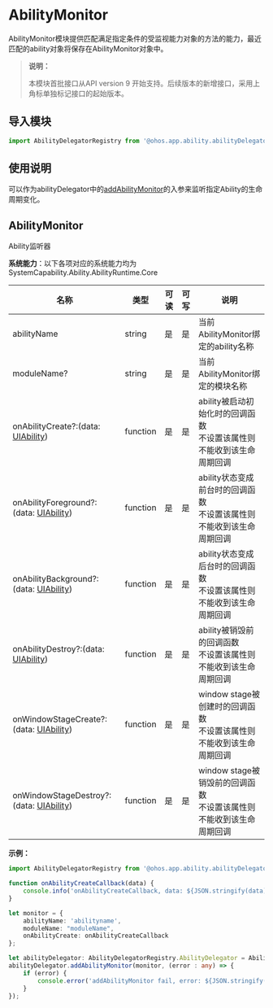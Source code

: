 # AbilityMonitor

AbilityMonitor模块提供匹配满足指定条件的受监视能力对象的方法的能力，最近匹配的ability对象将保存在AbilityMonitor对象中。

> **说明：**
> 
> 本模块首批接口从API version 9 开始支持。后续版本的新增接口，采用上角标单独标记接口的起始版本。  

## 导入模块

```ts
import AbilityDelegatorRegistry from '@ohos.app.ability.abilityDelegatorRegistry';
```

## 使用说明

可以作为abilityDelegator中的[addAbilityMonitor](js-apis-inner-application-abilityDelegator.md#addabilitymonitor9)的入参来监听指定Ability的生命周期变化。

## AbilityMonitor

Ability监听器

**系统能力**：以下各项对应的系统能力均为SystemCapability.Ability.AbilityRuntime.Core

| 名称                                                         | 类型     | 可读 | 可写 | 说明                                                         |
| ------------------------------------------------------------ | -------- | ---- | ---- | ------------------------------------------------------------ |
| abilityName                                                  | string   | 是   | 是   | 当前AbilityMonitor绑定的ability名称 |
| moduleName?                                                  | string   | 是   | 是   | 当前AbilityMonitor绑定的模块名称 |
| onAbilityCreate?:(data: [UIAbility](js-apis-app-ability-uiAbility.md)) | function | 是   | 是   | ability被启动初始化时的回调函数<br/>不设置该属性则不能收到该生命周期回调 |
| onAbilityForeground?:(data: [UIAbility](js-apis-app-ability-uiAbility.md)) | function | 是   | 是   | ability状态变成前台时的回调函数<br/>不设置该属性则不能收到该生命周期回调 |
| onAbilityBackground?:(data: [UIAbility](js-apis-app-ability-uiAbility.md)) | function | 是   | 是   | ability状态变成后台时的回调函数<br/>不设置该属性则不能收到该生命周期回调 |
| onAbilityDestroy?:(data: [UIAbility](js-apis-app-ability-uiAbility.md)) | function | 是   | 是   | ability被销毁前的回调函数<br/>不设置该属性则不能收到该生命周期回调<br/> |
| onWindowStageCreate?:(data: [UIAbility](js-apis-app-ability-uiAbility.md)) | function | 是   | 是   | window stage被创建时的回调函数<br/>不设置该属性则不能收到该生命周期回调<br/> |
| onWindowStageDestroy?:(data: [UIAbility](js-apis-app-ability-uiAbility.md)) | function | 是   | 是   | window stage被销毁前的回调函数<br/>不设置该属性则不能收到该生命周期回调<br/> |

**示例：**

```ts
import AbilityDelegatorRegistry from '@ohos.app.ability.abilityDelegatorRegistry';

function onAbilityCreateCallback(data) {
    console.info('onAbilityCreateCallback, data: ${JSON.stringify(data)}');
}

let monitor = {
    abilityName: 'abilityname',
    moduleName: "moduleName",
    onAbilityCreate: onAbilityCreateCallback
};

let abilityDelegator: AbilityDelegatorRegistry.AbilityDelegator = AbilityDelegatorRegistry.getAbilityDelegator();
abilityDelegator.addAbilityMonitor(monitor, (error : any) => {
    if (error) {
        console.error('addAbilityMonitor fail, error: ${JSON.stringify(error)}');
    }
});
```

